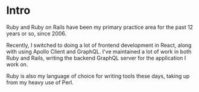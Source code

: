 # Intro

Ruby and Ruby on Rails have been my primary practice area for the past 12 years or so, since 2006.

Recently, I switched to doing a lot of frontend development in React, along with using Apollo Client and GraphQL. I've maintained a lot of work in both Ruby and Rails, writing the backend GraphQL server for the application I work on.

Ruby is also my language of choice for writing tools these days, taking up from my heavy use of Perl.

